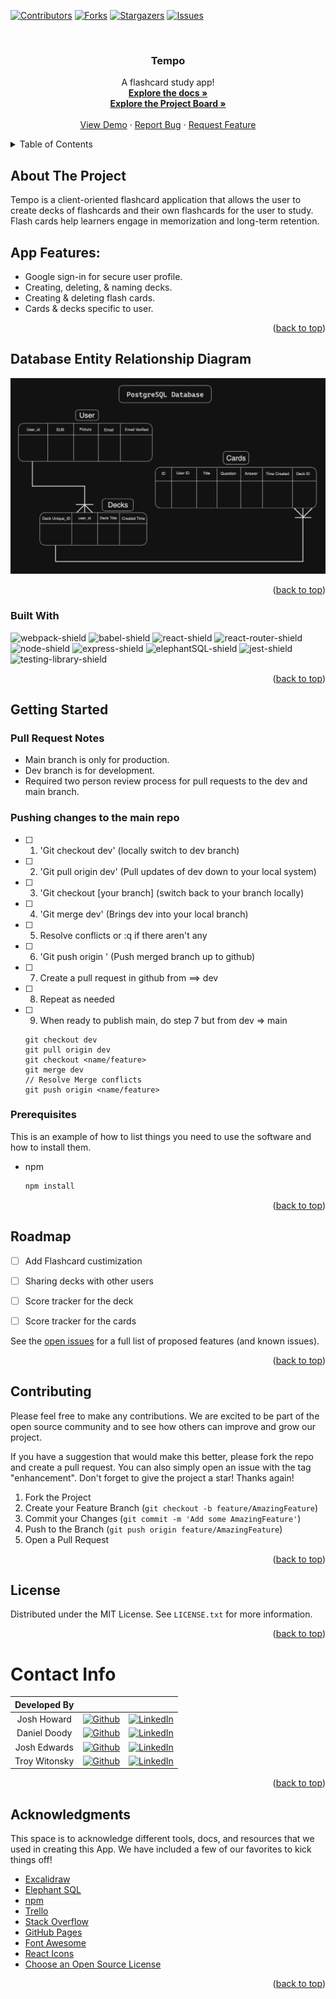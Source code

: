 <!-- Improved compatibility of back to top link: See: https://github.com/othneildrew/Best-README-Template/pull/73 -->
<a name="readme-top"></a>
<!--
*** Thanks for checking out HugelMaps. If you have a suggestion
*** that would make this better, please fork the repo and create a pull request
*** or simply open an issue with the tag "enhancement".
*** Don't forget to give the project a star!
*** Thanks again! Now go create something AMAZING! :D
-->



<!-- PROJECT SHIELDS -->
<!--
*** I'm using markdown "reference style" links for readability.
*** Reference links are enclosed in brackets [ ] instead of parentheses ( ).
*** See the bottom of this document for the declaration of the reference variables
*** for contributors-url, forks-url, etc. This is an optional, concise syntax you may use.
*** https://www.markdownguide.org/basic-syntax/#reference-style-links
-->
[![Contributors][contributors-shield]][contributors-url]
[![Forks][forks-shield]][forks-url]
[![Stargazers][stars-shield]][stars-url]
[![Issues][issues-shield]][issues-url]


<!-- PROJECT LOGO -->
<br />
<div align="center">
  <a href="https://github.com/sea-spiders/tempo">
  </a>

  <h3 align="center">Tempo</h3>

  <p align="center">
    A flashcard study app!
    <br />
    <a href="https://github.com/sea-spiders/tempo"><strong>Explore the docs »</strong></a>
    <br />
    <a href="https://github.com/orgs/red-lipped-batfish-scad/projects/1/views/1"><strong>Explore the Project Board »</strong></a>
    <br />
    <br />
    <a href="https://github.com/sea-spiders/tempo">View Demo</a>
    ·
    <a href="https://github.com/sea-spiders/tempo/issues">Report Bug</a>
    ·
    <a href="https://github.com/sea-spiders/tempo/issues">Request Feature</a>
  </p>
</div>


<!-- TABLE OF CONTENTS -->
<details>
  <summary>Table of Contents</summary>
  <ol>
    <li>
      <a href="#about-the-project">About The Project</a>
      <ul>
        <li><a href="#built-with">Built With</a></li>
      </ul>
    </li>
    <li>
      <a href="#getting-started">Getting Started</a>
      <ul>
        <li><a href="#prerequisites">Prerequisites</a></li>
      </ul>
    </li>
    <li><a href="#roadmap">Roadmap</a></li>
    <li><a href="#contributing">Contributing</a></li>
    <li><a href="#license">License</a></li>
    <li><a href="#contact">Contact</a></li>
    <li><a href="#acknowledgments">Acknowledgments</a></li>
  </ol>
</details>


<!-- ABOUT THE PROJECT -->
## About The Project

Tempo is a client-oriented flashcard application that allows the user to create decks of flashcards and their own flashcards for the user to study. Flash cards help learners engage in memorization and long-term retention.    


## App Features:
* Google sign-in for secure user profile.
* Creating, deleting, & naming decks.
* Creating & deleting flash cards.
* Cards & decks specific to user.
<p align="right">(<a href="#readme-top">back to top</a>)</p>


## Database Entity Relationship Diagram

  <picture>
    <source media="(prefers-color-scheme: dark)" srcset="./assets/ER_Diagram.png">
    <source media="(prefers-color-scheme: light)" srcset="./assets/ER_Diagram.png">
    <img alt="Entity Relationship Diagram" src="./assets/ER_Diagram.png" width="800px">
  </picture>

<p align="right">(<a href="#readme-top">back to top</a>)</p>


### Built With
![webpack-shield] ![babel-shield] ![react-shield] ![react-router-shield] ![node-shield] 
![express-shield] ![elephantSQL-shield] ![jest-shield] ![testing-library-shield]

<p align="right">(<a href="#readme-top">back to top</a>)</p>


<!-- GETTING STARTED -->
## Getting Started

### Pull Request Notes
- Main branch is only for production.
- Dev branch is for development.
- Required two person review process for pull requests to the dev and main branch.

### Pushing changes to the main repo
- [ ] 1. 'Git checkout dev' (locally switch to dev branch)
- [ ] 2. 'Git pull origin dev' (Pull updates of dev down to your local system)
- [ ] 3. 'Git checkout [your branch] (switch back to your branch locally)
- [ ] 4. 'Git merge dev' (Brings dev into your local branch)
- [ ] 5. Resolve conflicts or :q if there aren't any
- [ ] 6. 'Git push origin <your branch>' (Push merged branch up to github)
- [ ] 7. Create a pull request in github from <your branch> ==> dev
- [ ] 8. Repeat as needed
- [ ] 9. When ready to publish main, do step 7 but from dev => main
  ```
  git checkout dev
  git pull origin dev
  git checkout <name/feature>
  git merge dev
  // Resolve Merge conflicts
  git push origin <name/feature>
  ```

### Prerequisites

This is an example of how to list things you need to use the software and how to install them.
* npm
  ```sh
  npm install 
<!--   ```

### Installation

_Below is an example of how you can instruct your audience on installing and setting up your app. This template doesn't rely on any external dependencies or services._

1. Get a free API Key at [https://example.com](https://example.com)
2. Clone the repo
   ```sh
   git clone https://github.com/your_username_/Project-Name.git
   ```
3. Install NPM packages
   ```sh
   npm install
   ```
4. Enter your API in `config.js`
   ```js
   const API_KEY = 'ENTER YOUR API';
   ``` -->

<p align="right">(<a href="#readme-top">back to top</a>)</p>



<!-- USAGE EXAMPLES -->
<!-- ## Usage

Use this space to show useful examples of how a project can be used. Additional screenshots, code examples and demos work well in this space. You may also link to more resources.

_For more examples, please refer to the [Documentation](https://example.com)_

<p align="right">(<a href="#readme-top">back to top</a>)</p>
 -->


<!-- ROADMAP -->
## Roadmap
- [ ] Add Flashcard custimization
- [ ] Sharing decks with other users
- [ ] Score tracker for the deck
- [ ] Score tracker for the cards


See the [open issues](https://github.com/sea-spiders/tempo/issues) for a full list of proposed features (and known issues).

<p align="right">(<a href="#readme-top">back to top</a>)</p>


<!-- CONTRIBUTING -->
## Contributing
Please feel free to make any contributions. We are excited to be part of the open source community and to see how others can improve and grow our project.

If you have a suggestion that would make this better, please fork the repo and create a pull request. You can also simply open an issue with the tag "enhancement".
Don't forget to give the project a star! Thanks again!

1. Fork the Project
2. Create your Feature Branch (`git checkout -b feature/AmazingFeature`)
3. Commit your Changes (`git commit -m 'Add some AmazingFeature'`)
4. Push to the Branch (`git push origin feature/AmazingFeature`)
5. Open a Pull Request

<p align="right">(<a href="#readme-top">back to top</a>)</p>


<!-- LICENSE -->
## License

Distributed under the MIT License. See `LICENSE.txt` for more information.

<p align="right">(<a href="#readme-top">back to top</a>)</p>


<!-- CONTACT -->
# Contact Info
| Developed By |    |    |
| :---:   | :---: | :---: |
| Josh Howard  | [![Github][github-shield]](https://github.com/JoshHowardDev)   | [![LinkedIn][linkedin-shield]](https://linkedin.com/in/JoshHowardDev)   |
| Daniel Doody  | [![Github][github-shield]](https://github.com/daniel-doody)   | [![LinkedIn][linkedin-shield]](https://www.linkedin.com/in/daniel-doody)   |
| Josh Edwards  | [![Github][github-shield]](https://github.com/JoshDPT)   | [![LinkedIn][linkedin-shield]](https://www.linkedin.com/in/joshuah-edwards-42a752129/)   |
| Troy Witonsky  | [![Github][github-shield]](https://github.com/TWitonsky)   | [![LinkedIn][linkedin-shield]](https://github.com/TWitonsky)   |

<p align="right">(<a href="#readme-top">back to top</a>)</p>


<!-- ACKNOWLEDGMENTS -->
## Acknowledgments

This space is to acknowledge different tools, docs, and resources that we used in creating this App. We have included a few of our favorites to kick things off!

* [Excalidraw](https://excalidraw.com/)
* [Elephant SQL](https://www.elephantsql.com/docs/)
* [npm](https://www.npmjs.com/)
* [Trello](https://trello.com/)
* [Stack Overflow](https://stackoverflow.com/questions/53499761/left-join-using-a-link-table-in-postgresql)
* [GitHub Pages](https://pages.github.com)
* [Font Awesome](https://fontawesome.com)
* [React Icons](https://react-icons.github.io/react-icons/search)
* [Choose an Open Source License](https://choosealicense.com)

<p align="right">(<a href="#readme-top">back to top</a>)</p>



<!-- MARKDOWN LINKS & IMAGES -->
<!-- https://www.markdownguide.org/basic-syntax/#reference-style-links -->
[contributors-shield]: https://img.shields.io/github/contributors/red-lipped-batfish-scad/scratchProject.svg?style=for-the-badge
[contributors-url]: https://github.com/sea-spiders/tempo/graphs/contributors
[forks-shield]: https://img.shields.io/github/forks/red-lipped-batfish-scad/scratchProject.svg?style=for-the-badge
[forks-url]: https://github.com/sea-spiders/tempo/network/members
[stars-shield]: https://img.shields.io/github/stars/red-lipped-batfish-scad/scratchProject.svg?style=for-the-badge
[stars-url]: https://github.com/sea-spiders/tempo/stargazers
[issues-shield]: https://img.shields.io/github/issues/red-lipped-batfish-scad/scratchProject.svg?style=for-the-badge
[issues-url]: https://github.com/sea-spiders/tempo/issues
[license-shield]: https://img.shields.io/github/license/red-lipped-batfish-scad/scratchProject.svg?style=for-the-badge
[license-url]: https://github.com/sea-spiders/tempo/blob/master/LICENSE.txt
[github-shield]: https://img.shields.io/badge/github-%23121011.svg?style=for-the-badge&logo=github&logoColor=white
[linkedin-shield]: https://img.shields.io/badge/-LinkedIn-black.svg?style=for-the-badge&logo=linkedin&colorB=555
[linkedin-url]: https://www.linkedin.com/in/christian-looff/
[webpack-shield]: https://img.shields.io/badge/webpack-%238DD6F9.svg?style=for-the-badge&logo=webpack&logoColor=black
[babel-shield]: https://img.shields.io/badge/Babel-F9DC3e?style=for-the-badge&logo=babel&logoColor=black
[react-shield]: https://img.shields.io/badge/React-20232A?style=for-the-badge&logo=react&logoColor=61DAFB
[webpack-shield]: https://img.shields.io/badge/webpack-%238DD6F9.svg?style=for-the-badge&logo=webpack&logoColor=black
[react-router-shield]: https://img.shields.io/badge/React_Router-CA4245?style=for-the-badge&logo=react-router&logoColor=white
[node-shield]: https://img.shields.io/badge/node.js-6DA55F?style=for-the-badge&logo=node.js&logoColor=white
[express-shield]: https://img.shields.io/badge/express.js-%23404d59.svg?style=for-the-badge&logo=express&logoColor=%2361DAFB
[elephantSQL-shield]: https://img.shields.io/badge/PostgreSQL-316192?style=for-the-badge&logo=postgresql&logoColor=white
[jest-shield]: https://img.shields.io/badge/-jest-%23C21325?style=for-the-badge&logo=jest&logoColor=white
[testing-library-shield]: https://img.shields.io/badge/-TestingLibrary-%23E33332?style=for-the-badge&logo=testing-library&logoColor=white

[product-screenshot]: images/screeenshot2.png

<!-- Library oof badges -->
[React-url]: https://reactjs.org/
[ElephantSQL]: https://img.shields.io/badge/PostgreSQL-316192?style=for-the-badge&logo=postgresql&logoColor=white
[ElephantSQL-url]: https://www.elephantsql.com/
[Webpack-url]: https://webpack.js.org/plugins/html-webpack-plugin/